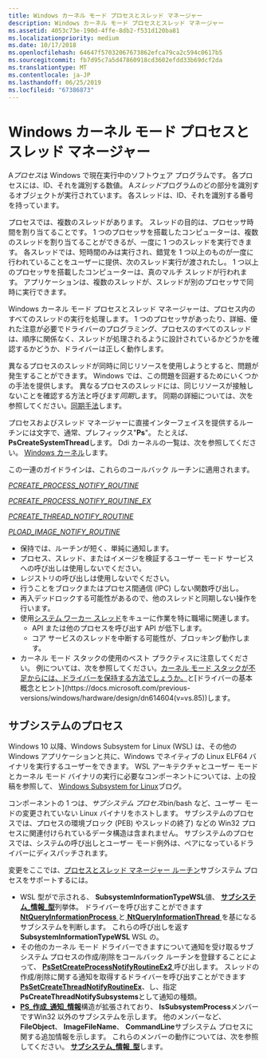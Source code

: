 ```yaml
---
title: Windows カーネル モード プロセスとスレッド マネージャー
description: Windows カーネル モード プロセスとスレッド マネージャー
ms.assetid: 4053c73e-190d-4ffe-8db2-f531d120ba81
ms.localizationpriority: medium
ms.date: 10/17/2018
ms.openlocfilehash: 64647f57032067673862efca79ca2c594c0617b5
ms.sourcegitcommit: fb7d95c7a5d47860918cd3602efdd33b69dcf2da
ms.translationtype: MT
ms.contentlocale: ja-JP
ms.lasthandoff: 06/25/2019
ms.locfileid: "67386873"
---
```

# <a name="windows-kernel-mode-process-and-thread-manager"></a>Windows カーネル モード プロセスとスレッド マネージャー


A*プロセス*は Windows で現在実行中のソフトウェア プログラムです。 各プロセスには、ID、それを識別する数値。 A*スレッド*プログラムのどの部分を識別するオブジェクトが実行されています。 各スレッドは、ID、それを識別する番号を持っています。

プロセスでは、複数のスレッドがあります。 スレッドの目的は、プロセッサ時間を割り当てることです。 1 つのプロセッサを搭載したコンピューターは、複数のスレッドを割り当てることができるが、一度に 1 つのスレッドを実行できます。 各スレッドでは、短時間のみは実行され、錯覚を 1 つ以上のものが一度に行われていることをユーザーに提供、次のスレッド実行が渡されたし。 1 つ以上のプロセッサを搭載したコンピューターは、真のマルチ スレッドが行われます。 アプリケーションは、複数のスレッドが、スレッドが別のプロセッサで同時に実行できます。

Windows カーネル モード プロセスとスレッド マネージャーは、プロセス内のすべてのスレッドの実行を処理します。 1 つのプロセッサがあったり、詳細、優れた注意が必要でドライバーのプログラミング、プロセスのすべてのスレッドは、順序に関係なく、スレッドが処理されるように設計されているかどうかを確認するかどうか、ドライバーは正しく動作します。

異なるプロセスのスレッドが同時に同じリソースを使用しようとすると、問題が発生することができます。 Windows では、この問題を回避するためにいくつかの手法を提供します。 異なるプロセスのスレッドには、同じリソースが接触しないことを確認する方法と呼びます*同期*します。 同期の詳細については、次を参照してください。[同期手法](synchronization-techniques.md)します。

プロセスおよびスレッド マネージャーに直接インターフェイスを提供するルーチンには文字で、通常、プレフィックス"**Ps**"。 たとえば、 **PsCreateSystemThread**します。 Ddi カーネルの一覧は、次を参照してください。 [Windows カーネル](https://docs.microsoft.com/windows-hardware/drivers/ddi/content/_kernel/)します。

この一連のガイドラインは、これらのコールバック ルーチンに適用されます。

[_PCREATE_PROCESS_NOTIFY_ROUTINE_](https://docs.microsoft.com/windows-hardware/drivers/ddi/content/ntddk/nc-ntddk-pcreate_process_notify_routine)

[_PCREATE_PROCESS_NOTIFY_ROUTINE_EX_](https://docs.microsoft.com/windows-hardware/drivers/ddi/content/ntddk/nc-ntddk-pcreate_process_notify_routine_ex)

[_PCREATE_THREAD_NOTIFY_ROUTINE_](https://docs.microsoft.com/windows-hardware/drivers/ddi/content/ntddk/nc-ntddk-pcreate_thread_notify_routine)

[_PLOAD_IMAGE_NOTIFY_ROUTINE_](https://docs.microsoft.com/windows-hardware/drivers/ddi/content/ntddk/nc-ntddk-pload_image_notify_routine)

-    保持では、ルーチンが短く、単純に通知します。
-    プロセス、スレッド、またはイメージを検証するユーザー モード サービスへの呼び出しは使用しないでください。 
-    レジストリの呼び出しは使用しないでください。 
-    行うことをブロックまたはプロセス間通信 (IPC) しない関数呼び出し。 
-    再入デッドロックする可能性があるので、他のスレッドと同期しない操作を行います。 
-    使用[システム ワーカー スレッド](https://docs.microsoft.com/windows-hardware/drivers/kernel/system-worker-threads)をキューに作業を特に職場に関連します。 
        -    API または他のプロセスを呼び出す API が低下します。
        -    コア サービスのスレッドを中断する可能性が、ブロッキング動作します。 
-    カーネル モード スタックの使用のベスト プラクティスに注意してください。 例については、次を参照してください。[カーネル モード スタックが不足からには、ドライバーを保持する方法でしょうか。](https://docs.microsoft.com/previous-versions/windows/hardware/design/dn613940(v=vs.85))と[ドライバーの基本概念とヒント](https://docs.microsoft.com/previous-versions/windows/hardware/design/dn614604(v=vs.85))します。


## <a name="subsystem-processes"></a>サブシステムのプロセス


Windows 10 以降、Windows Subsystem for Linux (WSL) は、その他の Windows アプリケーションと共に、Windows でネイティブの Linux ELF64 バイナリを実行するユーザーをできます。 WSL アーキテクチャとユーザー モードとカーネル モード バイナリの実行に必要なコンポーネントについては、上の投稿を参照して、 [Windows Subsystem for Linux](https://go.microsoft.com/fwlink/p/?linkid=838012)ブログ。

コンポーネントの 1 つは、*サブシステム プロセス*bin/bash など、ユーザー モードの変更されていない Linux バイナリをホストします。 サブシステムのプロセスでは、プロセスの環境ブロック (PEB) やスレッドの終了) などの Win32 プロセスに関連付けられているデータ構造は含まれません。 サブシステムのプロセスでは、システムの呼び出しとユーザー モード例外は、ペアになっているドライバーにディスパッチされます。

変更をここでは、[プロセスとスレッド マネージャー ルーチン](https://docs.microsoft.com/windows-hardware/drivers/ddi/content/index)サブシステム プロセスをサポートするには。

-   WSL 型がで示される、 **SubsystemInformationTypeWSL**値、 [**サブシステム\_情報\_型**](https://docs.microsoft.com/windows-hardware/drivers/ddi/content/ntddk/ne-ntddk-_subsystem_information_type)列挙体。 ドライバーを呼び出すことができます[ **NtQueryInformationProcess** ](https://docs.microsoft.com/windows/desktop/api/winternl/nf-winternl-ntqueryinformationprocess)と[ **NtQueryInformationThread** ](https://docs.microsoft.com/windows/desktop/api/winternl/nf-winternl-ntqueryinformationthread)を基になるサブシステムを判断します。 これらの呼び出しを返す**SubsystemInformationTypeWSL** WSL の。
-   その他のカーネル モード ドライバーできますについて通知を受け取るサブシステム プロセスの作成/削除をコールバック ルーチンを登録することによって、 [ **PsSetCreateProcessNotifyRoutineEx2** ](https://docs.microsoft.com/windows-hardware/drivers/ddi/content/ntddk/nf-ntddk-pssetcreateprocessnotifyroutineex2)呼び出します。 スレッドの作成/削除に関する通知を取得するドライバーを呼び出すことができます[ **PsSetCreateThreadNotifyRoutineEx**](https://docs.microsoft.com/windows-hardware/drivers/ddi/content/ntddk/nf-ntddk-pssetcreatethreadnotifyroutineex)、し、指定**PsCreateThreadNotifySubsystems**として通知の種類。
-   [ **PS\_作成\_通知\_情報**](https://docs.microsoft.com/windows-hardware/drivers/ddi/content/ntddk/ns-ntddk-_ps_create_notify_info)構造が拡張されており、 **IsSubsystemProcess**メンバーですWin32 以外のサブシステムを示します。 他のメンバーなど、 **FileObject**、 **ImageFileName**、 **CommandLine**サブシステム プロセスに関する追加情報を示します。 これらのメンバーの動作については、次を参照してください。 [**サブシステム\_情報\_型**](https://docs.microsoft.com/windows-hardware/drivers/ddi/content/ntddk/ne-ntddk-_subsystem_information_type)します。

 

 




